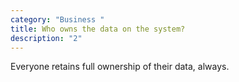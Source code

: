 ```yaml
---
category: "Business "
title: Who owns the data on the system?
description: "2"
---
```

Everyone retains full ownership of their data, always.